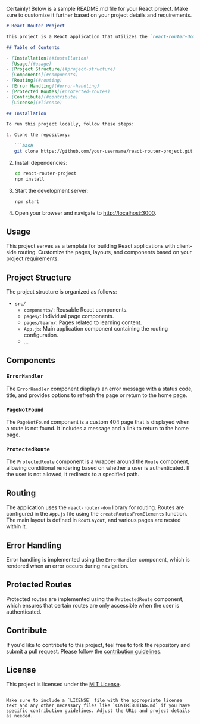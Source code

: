 Certainly! Below is a sample README.md file for your React project. Make sure to customize it further based on your project details and requirements.

```markdown
# React Router Project

This project is a React application that utilizes the `react-router-dom` library for client-side routing. It includes various pages, layouts, and components to create a multi-page web application. The project also demonstrates the usage of protected routes, error handling, and a custom 404 page.

## Table of Contents

- [Installation](#installation)
- [Usage](#usage)
- [Project Structure](#project-structure)
- [Components](#components)
- [Routing](#routing)
- [Error Handling](#error-handling)
- [Protected Routes](#protected-routes)
- [Contribute](#contribute)
- [License](#license)

## Installation

To run this project locally, follow these steps:

1. Clone the repository:

   ```bash
   git clone https://github.com/your-username/react-router-project.git
   ```

2. Install dependencies:

   ```bash
   cd react-router-project
   npm install
   ```

3. Start the development server:

   ```bash
   npm start
   ```

4. Open your browser and navigate to [http://localhost:3000](http://localhost:3000).

## Usage

This project serves as a template for building React applications with client-side routing. Customize the pages, layouts, and components based on your project requirements.

## Project Structure

The project structure is organized as follows:

- `src/`
  - `components/`: Reusable React components.
  - `pages/`: Individual page components.
  - `pages/learn/`: Pages related to learning content.
  - `App.js`: Main application component containing the routing configuration.
  - ...

## Components

### `ErrorHandler`

The `ErrorHandler` component displays an error message with a status code, title, and provides options to refresh the page or return to the home page.

### `PageNotFound`

The `PageNotFound` component is a custom 404 page that is displayed when a route is not found. It includes a message and a link to return to the home page.

### `ProtectedRoute`

The `ProtectedRoute` component is a wrapper around the `Route` component, allowing conditional rendering based on whether a user is authenticated. If the user is not allowed, it redirects to a specified path.

## Routing

The application uses the `react-router-dom` library for routing. Routes are configured in the `App.js` file using the `createRoutesFromElements` function. The main layout is defined in `RootLayout`, and various pages are nested within it.

## Error Handling

Error handling is implemented using the `ErrorHandler` component, which is rendered when an error occurs during navigation.

## Protected Routes

Protected routes are implemented using the `ProtectedRoute` component, which ensures that certain routes are only accessible when the user is authenticated.

## Contribute

If you'd like to contribute to this project, feel free to fork the repository and submit a pull request. Please follow the [contribution guidelines](CONTRIBUTING.md).

## License

This project is licensed under the [MIT License](LICENSE).
```

Make sure to include a `LICENSE` file with the appropriate license text and any other necessary files like `CONTRIBUTING.md` if you have specific contribution guidelines. Adjust the URLs and project details as needed.
